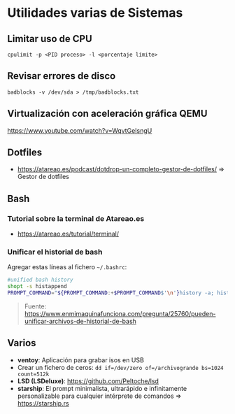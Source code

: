 # Utilidades varias de Sistemas

## Limitar uso de CPU

    cpulimit -p <PID proceso> -l <porcentaje límite>

## Revisar errores de disco

    badblocks -v /dev/sda > /tmp/badblocks.txt

## Virtualización con aceleración gráfica QEMU

https://www.youtube.com/watch?v=WqvtGeIsngU

## Dotfiles

  * https://atareao.es/podcast/dotdrop-un-completo-gestor-de-dotfiles/ => Gestor de dotfiles

## Bash

### Tutorial sobre la terminal de Atareao.es

 * https://atareao.es/tutorial/terminal/


### Unificar el historial de bash

Agregar estas líneas al fichero `~/.bashrc`:

```bash
#unified bash history
shopt -s histappend 
PROMPT_COMMAND="${PROMPT_COMMAND:+$PROMPT_COMMAND$'\n'}history -a; history -c; history -r"
```

> Fuente: https://www.enmimaquinafunciona.com/pregunta/25760/pueden-unificar-archivos-de-historial-de-bash



## Varios
 * **ventoy**: Aplicación para grabar isos en USB
 * Crear un fichero de ceros: `dd if=/dev/zero of=/archivogrande bs=1024 count=512k`
 * **LSD (LSDeluxe)**: https://github.com/Peltoche/lsd
 * **starship**: El prompt minimalista, ultrarápido e infinitamente personalizable para cualquier intérprete de comandos => https://starship.rs
